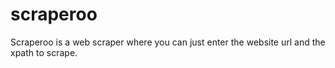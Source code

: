 # scraperoo
Scraperoo is a web scraper where you can just enter the website url and the xpath to scrape.
